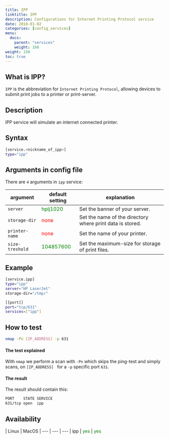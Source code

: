 ```yaml
---
title: IPP
linktitle: IPP
description: Configurations for Internet Printing Protocol service
date: 2018-01-02
categories: [config_services]
menu:
  docs:
    parent: "services"
    weight: 160
weight: 150
toc: true
---
```

## What is IPP?

`IPP` is the abbreviation for `Internet Printing Protocol`, allowing devices to
submit print jobs to a printer or print-server.

## Description

IPP service will simulate an internet connected printer.

## Syntax

```bash
[service.<nickname_of_ipp>]
type="ipp"
```

## Arguments in config file

There are `4` arguments in `ipp` service:

 argument  | default setting | explanation
  ---  | --- | ---
`server` |  <span style="color:green">hplj1020</span> | Set the banner of your server.
`storage-dir` | <span style="color:red">none</span> | Set the name of the directory where print data is stored.
`printer-name` | <span style="color:red">none</span> | Set the name of your printer.
`size-treshold` | <span style="color:green">104857600</span> | Set the maximum-size for storage of print files.



## Example

```bash
[service.ipp]
type="ipp"
server="HP LaserJet"
storage-dir="/tmp/"

[[port]]
port="tcp/631"
services=["ipp"]
```

## How to test

```bash
nmap -Pn [IP_ADDRESS] -p 631
```

#### The test explained

With `nmap` we perform a scan with `-Pn` which skips the ping-test and simply scans, on `[IP_ADDRESS] ` for a `-p` specific port `631`.
#### The result

The result should contain this:

```bash
PORT    STATE SERVICE
631/tcp open  ipp
```

## Availability

 | Linux | MacOS |
--- | --- | --- |
ipp | <span style="color:green">yes</span> | <span style="color:green">yes</span>
